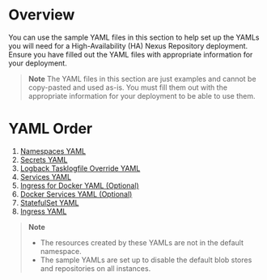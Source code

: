 <!--

    Sonatype Nexus (TM) Open Source Version
    Copyright (c) 2008-present Sonatype, Inc.
    All rights reserved. Includes the third-party code listed at http://links.sonatype.com/products/nexus/oss/attributions.

    This program and the accompanying materials are made available under the terms of the Eclipse Public License Version 1.0,
    which accompanies this distribution and is available at http://www.eclipse.org/legal/epl-v10.html.

    Sonatype Nexus (TM) Professional Version is available from Sonatype, Inc. "Sonatype" and "Sonatype Nexus" are trademarks
    of Sonatype, Inc. Apache Maven is a trademark of the Apache Software Foundation. M2eclipse is a trademark of the
    Eclipse Foundation. All other trademarks are the property of their respective owners.

-->

# Overview
You can use the sample YAML files in this section to help set up the YAMLs you will need for a High-Availability (HA) Nexus Repository deployment. 
Ensure you have filled out the YAML files with appropriate information for your deployment.

> **Note** The YAML files in this section are just examples and cannot be copy-pasted and used as-is. You must fill them out with the appropriate information for your deployment to be able to use them.

# YAML Order
1. [Namespaces YAML](https://github.com/sonatype/nxrm3-ha-repository/blob/main/sample-azure-ha-yamls/azure-ha-namespaces.yaml)
2. [Secrets YAML](https://github.com/sonatype/nxrm3-ha-repository/blob/main/sample-azure-ha-yamls/azure-ha-secret.yaml)
3. [Logback Tasklogfile Override YAML](https://github.com/sonatype/nxrm3-ha-repository/blob/main/sample-azure-ha-yamls/azure-ha-logback-tasklogfile-override.yaml)
4. [Services YAML](https://github.com/sonatype/nxrm3-ha-repository/blob/main/sample-azure-ha-yamls/azure-ha-services.yaml)
5. [Ingress for Docker YAML (Optional)](https://github.com/sonatype/nxrm3-ha-repository/blob/main/sample-azure-ha-yamls/azure-ha-ingress-for-docker-connector.yaml)
6. [Docker Services YAML (Optional)](https://github.com/sonatype/nxrm3-ha-repository/blob/main/sample-azure-ha-yamls/azure-ha-docker-service.yaml)
7. [StatefulSet YAML](https://github.com/sonatype/nxrm3-ha-repository/blob/main/sample-azure-ha-yamls/azure-ha-statefulset.yaml)
8. [Ingress YAML](https://github.com/sonatype/nxrm3-ha-repository/blob/main/sample-azure-ha-yamls/azure-ha-ingress.yaml)

>**Note** 
>* The resources created by these YAMLs are not in the default namespace. 
>* The sample YAMLs are set up to disable the default blob stores and repositories on all instances.
